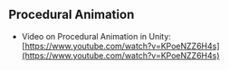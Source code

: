 ## Procedural Animation
- Video on Procedural Animation in Unity: [https://www.youtube.com/watch?v=KPoeNZZ6H4s](https://www.youtube.com/watch?v=KPoeNZZ6H4s)